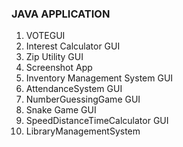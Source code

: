 ### JAVA APPLICATION

1. VOTEGUI
2. Interest Calculator GUI
3. Zip Utility GUI 
4. Screenshot App
5. Inventory Management System GUI
6. AttendanceSystem GUI
7. NumberGuessingGame GUI
8. Snake Game GUI
9. SpeedDistanceTimeCalculator GUI
10. LibraryManagementSystem

